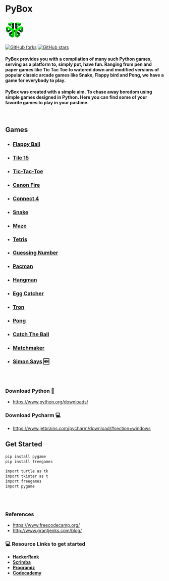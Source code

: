 # PyBox
<img src="assets/icons/logo-png.png" width=60px height=60px>

<br>

[![GitHub forks](https://img.shields.io/github/forks/jayamithun/PyBox?color=red&style=plastic)](https://github.com/jayamithun/PyBox/network)
[![GitHub stars](https://img.shields.io/github/stars/jayamithun/PyBox?color=green&style=plastic)](https://github.com/jayamithun/PyBox/stargazers)


#### PyBox provides you with a compilation of many such Python games, serving as a platform to, simply put, have fun. Ranging from pen and paper games like Tic Tac Toe to watered down and modified versions of popular classic arcade games like Snake, Flappy bird and Pong, we have a game for everybody to play.
#### PyBox was created with a simple aim. To chase away boredom using simple games designed in Python. Here you can find some of your favorite games to play in your pastime.
<br>

## Games
* ### [Flappy Ball](https://hhhrrrttt222111.github.io/PyBox/python/Flappy.html) 
* ### [Tile 15](https://hhhrrrttt222111.github.io/PyBox/python/Tile-15.html)
* ### [Tic-Tac-Toe](https://hhhrrrttt222111.github.io/PyBox/python/Tic-Tac-Toe.html)
* ### [Canon Fire](https://hhhrrrttt222111.github.io/PyBox/python/Cannon-Fire.html)
* ### [Connect 4](https://hhhrrrttt222111.github.io/PyBox/python/Connect-Four.html)
* ### [Snake](https://hhhrrrttt222111.github.io/PyBox/python/Snake.html)
* ### [Maze](https://hhhrrrttt222111.github.io/PyBox/python/Maze.html)
* ### [Tetris](https://hhhrrrttt222111.github.io/PyBox/python/Tetris.html)
* ### [Guessing Number](https://hhhrrrttt222111.github.io/PyBox/python/Guessing-Number.html)
* ### [Pacman](https://hhhrrrttt222111.github.io/PyBox/python/Pacman.html)
* ### [Hangman](https://hhhrrrttt222111.github.io/PyBox/python/Hangman.html)
* ### [Egg Catcher](https://hhhrrrttt222111.github.io/PyBox/python/Egg-Catcher.html)
* ### [Tron](https://hhhrrrttt222111.github.io/PyBox/python/Tron.html)
* ### [Pong](https://hhhrrrttt222111.github.io/PyBox/python/Pong.html)
* ### [Catch The Ball](https://hhhrrrttt222111.github.io/PyBox/python/Catch-The-Ball.html)
* ### [Matchmaker](https://hhhrrrttt222111.github.io/PyBox/python/Matchmaker.html)
* ### [Simon Says](https://hhhrrrttt222111.github.io/PyBox/python/Simon-Says.html) :new:

<br><br>


### Download Python :snake:
* https://www.python.org/downloads/

### Download Pycharm :computer:
* https://www.jetbrains.com/pycharm/download/#section=windows

## Get Started
```
pip install pygame
pip install freegames
```
```
import turtle as tk
import tkinter as t
import freegames
import pygame
```

<br><br>

### References
* https://www.freecodecamp.org/
* http://www.grantjenks.com/blog/

### 💻 Resource Links to get started
* **[HackerRank](https://www.hackerrank.com/domains/python)**
* **[Scrimba](https://scrimba.com/)**
* **[Programiz](https://www.programiz.com/python-programming)**
* **[Codecademy](https://www.codecademy.com/)**

<br><br>



